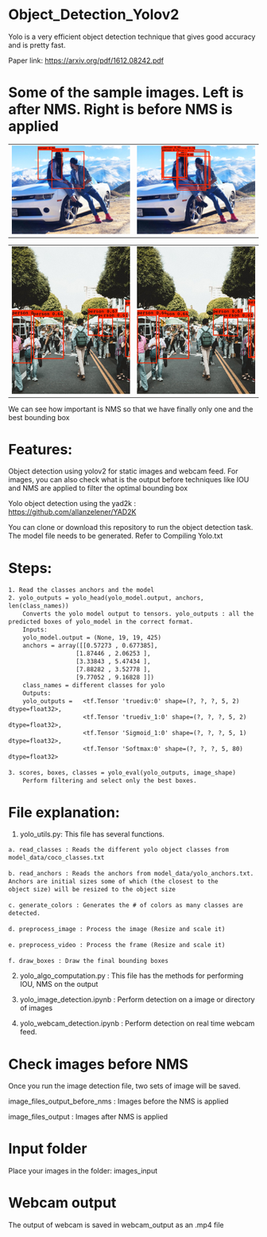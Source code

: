 # Object_Detection_Yolov2
Yolo is a very efficient object detection technique that gives good accuracy and is pretty fast.

Paper link: https://arxiv.org/pdf/1612.08242.pdf

# Some of the sample images. Left is after NMS. Right is before NMS is applied

<table><tr><td><img src='image_files_output/car_person.jpg'></td><td><img src='image_files_output_before_nms/car_person.jpg'></td></tr></table>
<table><tr><td><img src='image_files_output/market.jpg'></td><td><img src='image_files_output_before_nms/market.jpg'></td></tr></table>

We can see how important is NMS so that we have finally only one and the best bounding box

# Features:

Object detection using yolov2 for static images and webcam feed. For images, you can also check what is the output before techniques like IOU and NMS are applied to filter the optimal bounding box

Yolo object detection using the yad2k : https://github.com/allanzelener/YAD2K 

You can clone or download this repository to run the object detection task. The model file needs to be generated. Refer to Compiling Yolo.txt

# Steps:

	1. Read the classes anchors and the model
	2. yolo_outputs = yolo_head(yolo_model.output, anchors, len(class_names))       
		Converts the yolo model output to tensors. yolo_outputs : all the predicted boxes of yolo_model in the correct format.
		Inputs:
		yolo_model.output = (None, 19, 19, 425) 
		anchors = array([[0.57273 , 0.677385],
					   [1.87446 , 2.06253 ],
					   [3.33843 , 5.47434 ],
					   [7.88282 , 3.52778 ],
					   [9.77052 , 9.16828 ]])
		class_names = different classes for yolo 
		Outputs:
		yolo_outputs =   <tf.Tensor 'truediv:0' shape=(?, ?, ?, 5, 2) dtype=float32>,
						 <tf.Tensor 'truediv_1:0' shape=(?, ?, ?, 5, 2) dtype=float32>,
						 <tf.Tensor 'Sigmoid_1:0' shape=(?, ?, ?, 5, 1) dtype=float32>,
						 <tf.Tensor 'Softmax:0' shape=(?, ?, ?, 5, 80) dtype=float32>
						 
	3. scores, boxes, classes = yolo_eval(yolo_outputs, image_shape)        
		Perform filtering and select only the best boxes.  
    
    
 # File explanation:
  1. yolo_utils.py: This file has several functions.
  
    a. read_classes : Reads the different yolo object classes from model_data/coco_classes.txt
  
    b. read_anchors : Reads the anchors from model_data/yolo_anchors.txt. Anchors are initial sizes some of which (the closest to the              object size) will be resized to the object size
    
    c. generate_colors : Generates the # of colors as many classes are detected.
    
    d. preprocess_image : Process the image (Resize and scale it)
    
    e. preprocess_video : Process the frame (Resize and scale it)
    
    f. draw_boxes : Draw the final bounding boxes
      
  2. yolo_algo_computation.py : This file has the methods for performing IOU, NMS on the output
  
  3. yolo_image_detection.ipynb : Perform detection on a image or directory of images
  
  4. yolo_webcam_detection.ipynb : Perform detection on real time webcam feed.
  
  # Check images before NMS
  
  Once you run the image detection file, two sets of image will be saved.
  
  image_files_output_before_nms : Images before the NMS is applied
  
  image_files_output : Images after NMS is applied
  
  # Input folder
  
  Place your images in the folder: images_input
  
  # Webcam output
  
  The output of webcam is saved in webcam_output as an .mp4 file 
